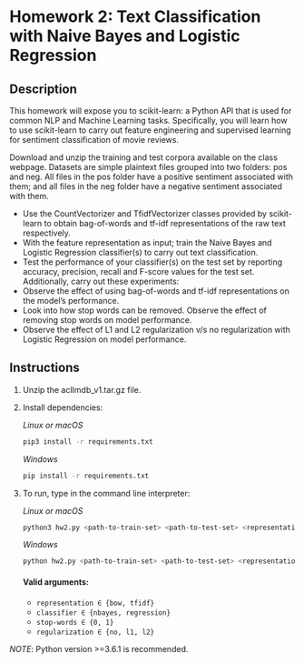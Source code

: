 # Homework 2: Text Classification with Naive Bayes and Logistic Regression

## Description
This homework will expose you to scikit-learn: a Python API that is used for common NLP
and Machine Learning tasks. Specifically, you will learn how to use scikit-learn to carry out
feature engineering and supervised learning for sentiment classification of movie reviews.

Download and unzip the training and test corpora available on the class webpage.
Datasets are simple plaintext files grouped into two folders: pos and neg. All files in
the pos folder have a positive sentiment associated with them; and all files in the neg
folder have a negative sentiment associated with them.
- Use the CountVectorizer and TfidfVectorizer classes provided by scikit-learn to obtain
bag-of-words and tf-idf representations of the raw text respectively.
- With the feature representation as input; train the Naive Bayes and Logistic Regression
classifier(s) to carry out text classification.
- Test the performance of your classifier(s) on the test set by reporting accuracy, precision, recall and F-score values for the test set.
Additionally, carry out these experiments:
- Observe the effect of using bag-of-words and tf-idf representations on the model’s
performance.
- Look into how stop words can be removed. Observe the effect of removing stop words
on model performance.
- Observe the effect of L1 and L2 regularization v/s no regularization with Logistic
Regression on model performance.

## Instructions

1. Unzip the aclImdb_v1.tar.gz file.

2. Install dependencies:

    _Linux or macOS_
    ```bash
    pip3 install -r requirements.txt
    ```

    _Windows_
    ```bash
    pip install -r requirements.txt
    ```

3. To run, type in the command line interpreter:

    _Linux or macOS_
    ```bash
    python3 hw2.py <path-to-train-set> <path-to-test-set> <representation> <classifier> <stop-words> <regularization>
    ```

    _Windows_
    ```bash
    python hw2.py <path-to-train-set> <path-to-test-set> <representation> <classifier> <stop-words> <regularization>
    ```

    #### Valid arguments:
    - ```representation ∈ {bow, tfidf}```
    - ```classifier ∈ {nbayes, regression}```
    - ```stop-words ∈ {0, 1}```
    - ```regularization ∈ {no, l1, l2}```

*NOTE*: Python version >=3.6.1 is recommended.
